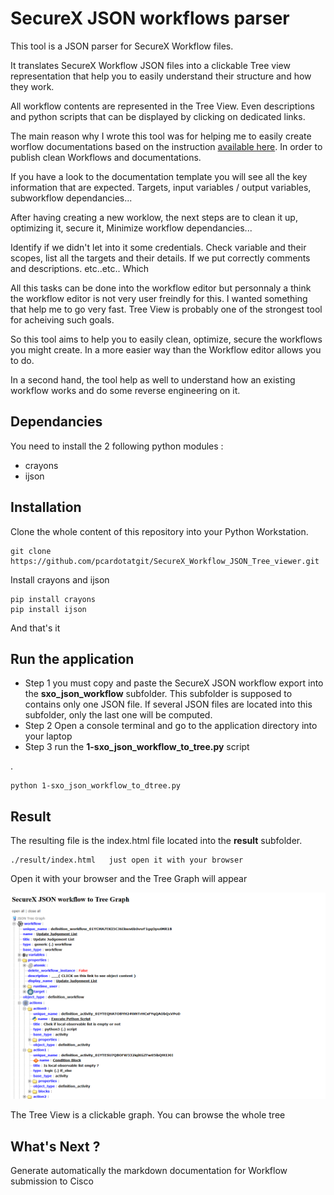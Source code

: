 # SecureX JSON workflows parser

This tool is a JSON parser for SecureX Workflow files.

It translates SecureX Workflow JSON files into a clickable Tree view representation that help you to easily understand their structure and how they work.

All workflow contents are represented in the Tree View. Even descriptions and python scripts that can be displayed by clicking on dedicated links. 

The main reason why I wrote this tool was for helping me to easily create worflow documentations based on the instruction [available here](https://ciscosecurity.github.io/sxo-05-security-workflows/content-quality/documentation-template). In order to publish clean Workflows and documentations.

If you have a look to the documentation template you will see all the key information that are expected. Targets, input variables / output variables, subworkflow dependancies...

After having creating a new worklow, the next steps are to clean it up, optimizing it, secure it, Minimize workflow dependancies... 

Identify if we didn't let into it some credentials. Check variable and their scopes, list all the targets and their details. If we put correctly comments and descriptions. etc..etc.. Which 

All this tasks can be done into the workflow editor but personnaly a think the workflow editor is not very user freindly for this. I wanted something that help me to go very fast. Tree View is probably one of the strongest tool for acheiving such goals.

So this tool aims to help you to easily clean, optimize, secure the workflows you might create. In a more easier way than the Workflow editor allows you to do.

In a second hand, the tool help as well to understand how an existing workflow works and do some reverse engineering on it.


## Dependancies

You need to install the 2 following python modules :

- crayons
- ijson

## Installation

Clone the whole content of this repository into your Python Workstation.

    git clone https://github.com/pcardotatgit/SecureX_Workflow_JSON_Tree_viewer.git

Install crayons and ijson 

    pip install crayons
    pip install ijson

And that's it

## Run the application


- Step 1 you must copy and paste the SecureX JSON workflow export into the  **sxo_json_workflow** subfolder. This subfolder is supposed to contains only one JSON file. If several JSON files are located into this subfolder, only the last one will be computed.
- Step 2 Open a console terminal and go to the application directory into your laptop
- Step 3 run the **1-sxo_json_workflow_to_tree.py** script

.

    python 1-sxo_json_workflow_to_dtree.py

## Result

The resulting file is the index.html file located into the **result** subfolder.

    ./result/index.html   just open it with your browser

Open it with your browser and the Tree Graph will appear 

![](./images/img1.png)

The Tree View is a clickable graph. You can browse the whole tree

## What's Next ?

Generate automatically the markdown documentation for Workflow submission to Cisco